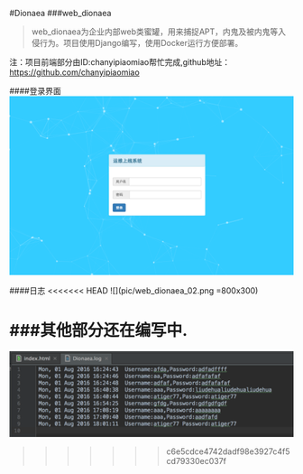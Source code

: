 #Dionaea
###web_dionaea

> web_dionaea为企业内部web类蜜罐，用来捕捉APT，内鬼及被内鬼等入侵行为。项目使用Django编写，使用Docker运行方便部署。


注：项目前端部分由ID:chanyipiaomiao帮忙完成,github地址：https://github.com/chanyipiaomiao


####登录界面
![](pic/web_dionaea_01.png)

####日志
<<<<<<< HEAD
![](pic/web_dionaea_02.png =800x300)

###其他部分还在编写中.
=======
![](pic/web_dionaea_02.png)
>>>>>>> c6e5cdce4742dadf98e3927c4f5cd79330ec037f

